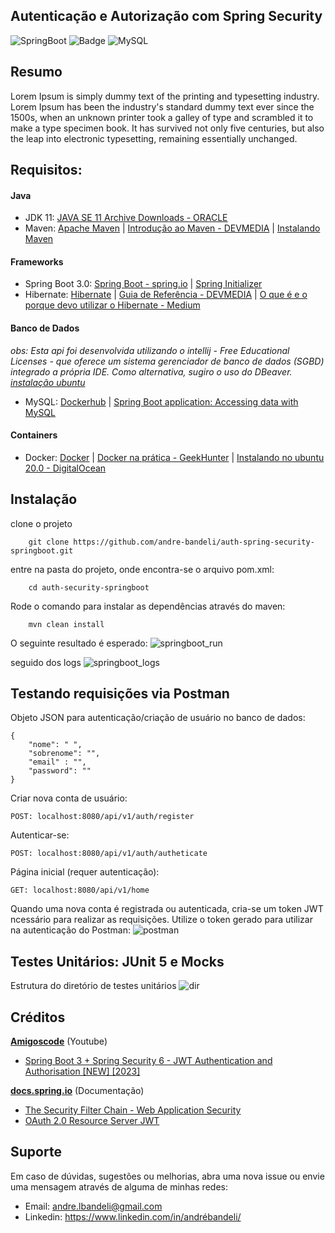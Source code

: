 ## Autenticação e Autorização com Spring Security

![SpringBoot](https://img.shields.io/badge/Spring_Boot-F2F4F9?style=for-the-badge&logo=spring-boot
)
![Badge](https://img.shields.io/badge/apache_maven-C71A36?style=for-the-badge&logo=apachemaven&logoColor=white
)
![MySQL](https://img.shields.io/badge/MySQL-005C84?style=for-the-badge&logo=mysql&logoColor=white
)

## Resumo

Lorem Ipsum is simply dummy text of the printing and typesetting industry. Lorem Ipsum has been the industry's standard dummy text ever since the 1500s, when an unknown printer took a galley of type and scrambled it to make a type specimen book. It has survived not only five centuries, but also the leap into electronic typesetting, remaining essentially unchanged.

## Requisitos:

#### Java

- JDK 11: [JAVA SE 11 Archive Downloads - ORACLE](https://www.oracle.com/br/java/technologies/javase/jdk11-archive-downloads.html)
- Maven: [Apache Maven](https://maven.apache.org/) | [Introdução ao Maven - DEVMEDIA](https://www.devmedia.com.br/introducao-ao-maven/25128) | [Instalando Maven](https://maven.apache.org/install.html)

#### Frameworks

- Spring Boot 3.0: [Spring Boot - spring.io](https://spring.io/projects/spring-boot)  | [Spring Initializer](https://start.spring.io/)
- Hibernate: [Hibernate](https://hibernate.org/) | [Guia de Referência - DEVMEDIA](https://www.devmedia.com.br/guia/hibernate/38312) | [O que é e o porque devo utilizar o Hibernate - Medium](https://medium.com/@leonardogiuliani/o-que-%C3%A9-e-porque-devo-utilizar-o-hibernate-66fae865a22f)

#### Banco de Dados
<i>obs: Esta api foi desenvolvida utilizando o intellij - Free Educational Licenses - que oferece um sistema gerenciador de banco de dados (SGBD) integrado a própria IDE. Como alternativa, sugiro o uso do DBeaver. [instalação ubuntu](https://www.edivaldobrito.com.br/dbeaver-no-ubuntu-e-derivados/)
</i>


- MySQL: [Dockerhub](https://hub.docker.com/_/mysql) | [Spring Boot application: Accessing data with MySQL](https://spring.io/guides/gs/accessing-data-mysql/)


#### Containers

- Docker: [Docker](https://www.docker.com/) | [Docker na prática - GeekHunter](https://blog.geekhunter.com.br/docker-na-pratica-como-construir-uma-aplicacao/) | [Instalando no ubuntu 20.0 - DigitalOcean](https://www.digitalocean.com/community/tutorials/how-to-install-and-use-docker-on-ubuntu-20-04-pt)

## Instalação

clone o projeto

        git clone https://github.com/andre-bandeli/auth-spring-security-springboot.git
entre na pasta do projeto, onde encontra-se o arquivo pom.xml:

        cd auth-security-springboot

Rode o comando para instalar as dependências através do maven:

        mvn clean install

O seguinte resultado é esperado:
![springboot_run](https://user-images.githubusercontent.com/87938869/212789128-3b8f4a5f-73d0-4257-b435-0743ec2b0a39.png)

seguido dos logs
![springboot_logs](https://user-images.githubusercontent.com/87938869/212789258-d7ac1cb6-3907-4583-857c-f48479c605ee.png)



## Testando requisições via Postman

Objeto JSON para autenticação/criação de usuário no banco de dados:

    {
        "nome": " ",
        "sobrenome": "",
        "email" : "",
        "password": ""
    }

Criar nova conta de usuário:

    POST: localhost:8080/api/v1/auth/register

Autenticar-se:

    POST: localhost:8080/api/v1/auth/autheticate

Página inicial (requer autenticação):

    GET: localhost:8080/api/v1/home

Quando uma nova conta é registrada ou autenticada, cria-se um token JWT ncessário para realizar as requisições. Utilize o token gerado para utilizar na autenticação do Postman:
![postman](https://user-images.githubusercontent.com/87938869/212790022-45b6cc10-c6e9-4a15-aaae-6bd6bcc97417.png)


## Testes Unitários: JUnit 5 e Mocks

Estrutura do diretório de testes unitários
![dir](https://user-images.githubusercontent.com/87938869/212795310-32e147a2-8df6-4f60-abdd-a33dd47c272c.png)

## Créditos

<b><u>Amigoscode</u></b> (Youtube)
- [Spring Boot 3 + Spring Security 6 - JWT Authentication and Authorisation [NEW] [2023]](https://www.youtube.com/watch?v=KxqlJblhzfI)

<b><u>docs.spring.io</u></b> (Documentação)
- [The Security Filter Chain - Web Application Security](https://docs.spring.io/spring-security/site/docs/3.1.4.RELEASE/reference/security-filter-chain.html)
- [OAuth 2.0 Resource Server JWT](https://docs.spring.io/spring-security/reference/servlet/oauth2/resource-server/jwt.html)

## Suporte

Em caso de dúvidas, sugestões ou melhorias, abra uma nova issue ou envie uma mensagem através de alguma de minhas redes:

- Email: andre.lbandeli@gmail.com
- Linkedin: https://www.linkedin.com/in/andrébandeli/
